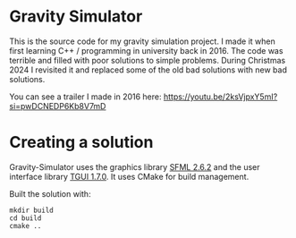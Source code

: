 ﻿# Gravity Simulator

This is the source code for my gravity simulation project. I made it when first learning C++ / programming in university back in 2016.
The code was terrible and filled with poor solutions to simple problems. During Christmas 2024 I revisited it and replaced some of the old bad solutions with new bad solutions.

You can see a trailer I made in 2016 here:
https://youtu.be/2ksVjpxY5mI?si=pwDCNEDP6Kb8V7mD

# Creating a solution

Gravity-Simulator uses the graphics library [SFML 2.6.2](http://www.sfml-dev.org/)
and the user interface library [TGUI 1.7.0](https://www.tgui.eu/). It uses CMake for build management.

Built the solution with:

    mkdir build
    cd build
    cmake ..
